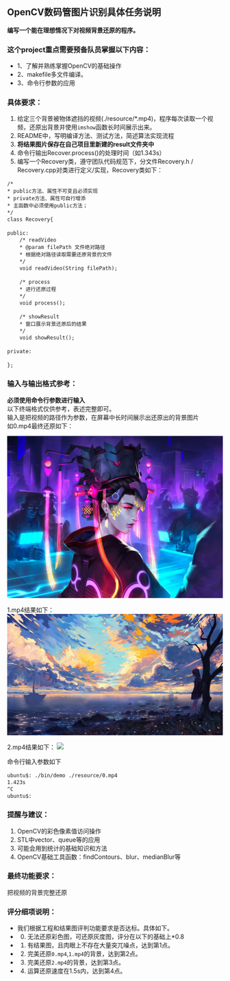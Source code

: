 ## OpenCV数码管图片识别具体任务说明
**编写一个能在理想情况下对视频背景还原的程序。**

### 这个project重点需要预备队员掌握以下内容：

- 1、了解并熟练掌握OpenCV的基础操作
- 2、makefile多文件编译。
- 3、命令行参数的应用

### 具体要求： 

1. 给定三个背景被物体遮挡的视频(./resource/*.mp4)，程序每次读取一个视频，还原出背景并使用`imshow`函数长时间展示出来。
2. README中，写明编译方法、测试方法，简述算法实现流程
3. **将结果图片保存在自己项目里新建的result文件夹中**
4. 命令行输出Recover.process()的处理时间（如1.343s）
5. 编写一个Recovery类，遵守团队代码规范下，分文件Recovery.h / Recovery.cpp对类进行定义/实现，Recovery类如下：

```
/*
* public方法、属性不可变且必须实现
* private方法、属性可自行增添
* 主函数中必须使用public方法；
*/
class Recovery{

public:
    /* readVideo
    * @param filePath 文件绝对路径
    * 根据绝对路径读取需要还原背景的文件
    */
    void readVideo(String filePath);

    /* process
    * 进行还原过程
    */
    void process();

    /* showResult
    * 窗口展示背景还原后的结果
    */
    void showResult();

private:

};
```


### 输入与输出格式参考：

**必须使用命令行参数进行输入**  
以下终端格式仅供参考，表述完整即可。  
输入是把视频的路径作为参数，在屏幕中长时间展示出还原出的背景图片  
如0.mp4最终还原如下：

![](resource/res0.jpg)

1.mp4结果如下：
![](resource/res1.JPG)

2.mp4结果如下：
![](resource/res2.png)


命令行输入参数如下

```
ubuntu$: ./bin/demo ./resource/0.mp4
1.423s
^C
ubuntu$:
```


### 提醒与建议：

1. OpenCV的彩色像素值访问操作
2. STL中vector、queue等的应用
3. 可能会用到统计的基础知识和方法
4. OpenCV基础工具函数：findContours、blur、medianBlur等



### 最终功能要求：

把视频的背景完整还原


### 评分细项说明：

- 我们根据工程和结果图评判功能要求是否达标。具体如下。
- 0. 无法还原彩色图，可还原灰度图，评分在以下的基础上*0.8
- 1. 有结果图，且肉眼上不存在大量突兀噪点，达到第1点。  
- 2. 完美还原`0.mp4`,`1.mp4`的背景，达到第2点。
- 3. 完美还原`2.mp4`的背景，达到第3点。
- 4. 运算还原速度在1.5s内，达到第4点。


